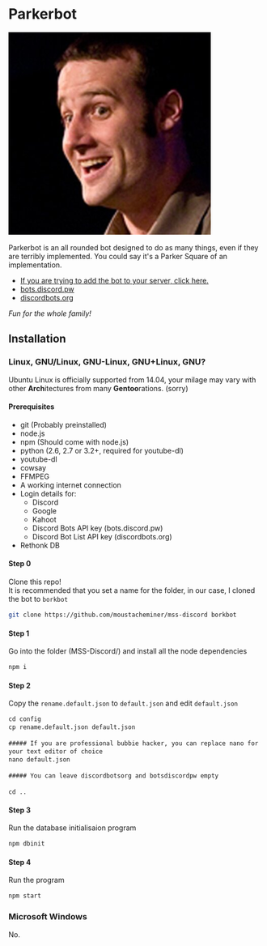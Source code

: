 # Parkerbot

![A picture of Matt Parker. Looks rapey.](client/parker.png)

Parkerbot is an all rounded bot designed to do as many things, even if they are terribly implemented. You could say it's a Parker Square of an implementation.

- [If you are trying to add the bot to your server, click here.](https://discordapp.com/oauth2/authorize?&client_id=257547382277931009&scope=bot&permissions=70765632)
- [bots.discord.pw](https://bots.discord.pw/bots/257547382277931009)
- [discordbots.org](https://discordbots.org/bot/257547382277931009)

*Fun for the whole family!*

## Installation

### Linux, GNU/Linux, GNU-Linux, GNU+Linux, GNU?

Ubuntu Linux is officially supported from 14.04, your milage may vary with other **Arch**itectures from many **Gentoo**rations. (sorry)

#### Prerequisites

* git (Probably preinstalled)
* node.js
* npm (Should come with node.js)
* python (2.6, 2.7 or 3.2+, required for youtube-dl)
* youtube-dl
* cowsay
* FFMPEG
* A working internet connection
* Login details for:
	* Discord
	* Google
	* Kahoot
	* Discord Bots API key (bots.discord.pw)
	* Discord Bot List API key (discordbots.org)
* Rethonk DB

#### Step 0

Clone this repo!  
It is recommended that you set a name for the folder, in our case, I cloned the bot to `borkbot`

```bash
git clone https://github.com/moustacheminer/mss-discord borkbot
```

#### Step 1

Go into the folder (MSS-Discord/) and install all the node dependencies

```bash
npm i
```

#### Step 2

Copy the `rename.default.json` to `default.json` and edit `default.json`

```
cd config
cp rename.default.json default.json

##### If you are professional bubbie hacker, you can replace nano for your text editor of choice
nano default.json

##### You can leave discordbotsorg and botsdiscordpw empty

cd ..
```

#### Step 3

Run the database initialisaion program

```bash
npm dbinit
```

#### Step 4

Run the program

```bash
npm start
```

### Microsoft Windows

No.